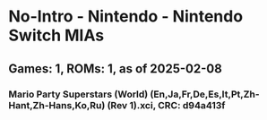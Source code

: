 # No-Intro - Nintendo - Nintendo Switch MIAs
## Games: 1, ROMs: 1, as of 2025-02-08

### Mario Party Superstars (World) (En,Ja,Fr,De,Es,It,Pt,Zh-Hant,Zh-Hans,Ko,Ru) (Rev 1).xci, CRC: d94a413f

